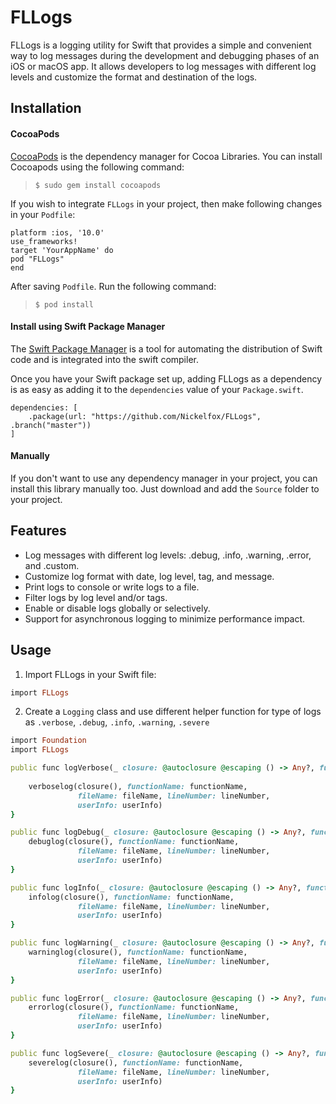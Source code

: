# FLLogs
FLLogs is a logging utility for Swift that provides a simple and convenient way to log messages during the development and debugging phases of an iOS or macOS app. It allows developers to log messages with different log levels and customize the format and destination of the logs.

## Installation
#### <i class="icon-file"></i>**CocoaPods**
[CocoaPods](https://cocoapods.org) is the dependency manager for Cocoa Libraries. You can install Cocoapods using the following command:

> `$ sudo gem install cocoapods`

If you wish to integrate `FLLogs` in your project, then make following changes in your `Podfile`:

```  
platform :ios, '10.0'
use_frameworks!
target 'YourAppName' do
pod "FLLogs"
end
```

After saving `Podfile`. Run the following command:

> `$ pod install`


#### <i class="icon-pencil"></I>**Install using Swift Package Manager**

The [Swift Package Manager](https://swift.org/package-manager) is a tool for automating the distribution of Swift code and is integrated into the swift compiler.

Once you have your Swift package set up, adding FLLogs as a dependency is as easy as adding it to the ```dependencies``` value of your ```Package.swift```.

```
dependencies: [
    .package(url: "https://github.com/Nickelfox/FLLogs", .branch("master"))
]
```
#### <i class="icon-pencil"></I>**Manually**
If you don't want to use any dependency manager in your project, you can install this library manually too.
Just download and add the `Source` folder to your project.

## Features

- Log messages with different log levels: .debug, .info, .warning, .error, and .custom.
- Customize log format with date, log level, tag, and message.
- Print logs to console or write logs to a file.
- Filter logs by log level and/or tags.
- Enable or disable logs globally or selectively.
- Support for asynchronous logging to minimize performance impact.

## Usage

1. Import FLLogs in your Swift file:
```ruby
import FLLogs
```


2. Create a `Logging` class and use different helper function for type of logs as `.verbose`, `.debug`, `.info`, `.warning`, `.severe`
```ruby
import Foundation
import FLLogs

public func logVerbose(_ closure: @autoclosure @escaping () -> Any?, functionName: StaticString = #function, fileName: StaticString = #file, lineNumber: Int = #line, userInfo: [String: Any] = [:]) {
    
    verboselog(closure(), functionName: functionName,
               fileName: fileName, lineNumber: lineNumber,
               userInfo: userInfo)
}

public func logDebug(_ closure: @autoclosure @escaping () -> Any?, functionName: StaticString = #function, fileName: StaticString = #file, lineNumber: Int = #line, userInfo: [String: Any] = [:]) {
    debuglog(closure(), functionName: functionName,
               fileName: fileName, lineNumber: lineNumber,
               userInfo: userInfo)
}

public func logInfo(_ closure: @autoclosure @escaping () -> Any?, functionName: StaticString = #function, fileName: StaticString = #file, lineNumber: Int = #line, userInfo: [String: Any] = [:]) {
    infolog(closure(), functionName: functionName,
               fileName: fileName, lineNumber: lineNumber,
               userInfo: userInfo)
}

public func logWarning(_ closure: @autoclosure @escaping () -> Any?, functionName: StaticString = #function, fileName: StaticString = #file, lineNumber: Int = #line, userInfo: [String: Any] = [:]) {
    warninglog(closure(), functionName: functionName,
               fileName: fileName, lineNumber: lineNumber,
               userInfo: userInfo)
}

public func logError(_ closure: @autoclosure @escaping () -> Any?, functionName: StaticString = #function, fileName: StaticString = #file, lineNumber: Int = #line, userInfo: [String: Any] = [:]) {
    errorlog(closure(), functionName: functionName,
               fileName: fileName, lineNumber: lineNumber,
               userInfo: userInfo)
}

public func logSevere(_ closure: @autoclosure @escaping () -> Any?, functionName: StaticString = #function, fileName: StaticString = #file, lineNumber: Int = #line, userInfo: [String: Any] = [:]) {
    severelog(closure(), functionName: functionName,
               fileName: fileName, lineNumber: lineNumber,
               userInfo: userInfo)
}
```
